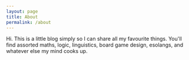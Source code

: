 ```yaml
---
layout: page
title: About
permalink: /about
---
```


Hi. This is a little blog simply so I can share all my favourite things. You'll find assorted maths, logic, linguistics, board game design, esolangs, and whatever else my mind cooks up. 